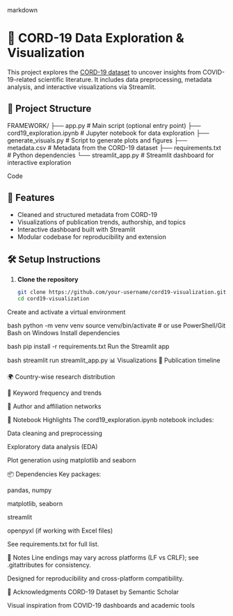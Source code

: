 markdown
# 🧠 CORD-19 Data Exploration & Visualization

This project explores the [CORD-19 dataset](https://www.semanticscholar.org/cord19) to uncover insights from COVID-19-related scientific literature. It includes data preprocessing, metadata analysis, and interactive visualizations via Streamlit.

## 📁 Project Structure

FRAMEWORK/ ├── app.py # Main script (optional entry point) ├── cord19_exploration.ipynb # Jupyter notebook for data exploration ├── generate_visuals.py # Script to generate plots and figures ├── metadata.csv # Metadata from the CORD-19 dataset ├── requirements.txt # Python dependencies └── streamlit_app.py # Streamlit dashboard for interactive exploration

Code

## 🚀 Features

- Cleaned and structured metadata from CORD-19
- Visualizations of publication trends, authorship, and topics
- Interactive dashboard built with Streamlit
- Modular codebase for reproducibility and extension

## 🛠️ Setup Instructions

1. **Clone the repository**
   ```bash
   git clone https://github.com/your-username/cord19-visualization.git
   cd cord19-visualization
Create and activate a virtual environment

bash
python -m venv venv
source venv/bin/activate  # or use PowerShell/Git Bash on Windows
Install dependencies

bash
pip install -r requirements.txt
Run the Streamlit app

bash
streamlit run streamlit_app.py
📊 Visualizations
📅 Publication timeline

🌍 Country-wise research distribution

🧬 Keyword frequency and trends

👥 Author and affiliation networks

📓 Notebook Highlights
The cord19_exploration.ipynb notebook includes:

Data cleaning and preprocessing

Exploratory data analysis (EDA)

Plot generation using matplotlib and seaborn

📦 Dependencies
Key packages:

pandas, numpy

matplotlib, seaborn

streamlit

openpyxl (if working with Excel files)

See requirements.txt for full list.

📌 Notes
Line endings may vary across platforms (LF vs CRLF); see .gitattributes for consistency.

Designed for reproducibility and cross-platform compatibility.

🙌 Acknowledgments
CORD-19 Dataset by Semantic Scholar

Visual inspiration from COVID-19 dashboards and academic tools
